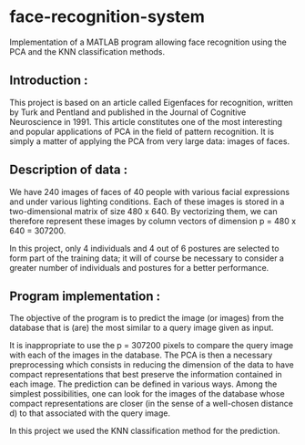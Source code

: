 # face-recognition-system

Implementation of a MATLAB program allowing face recognition using the PCA and the KNN classification methods.

Introduction :
-

This project is based on an article called Eigenfaces for recognition, written by Turk and Pentland and published in the Journal of Cognitive Neuroscience in 1991.
This article constitutes one of the most interesting and popular applications of PCA in the field of pattern recognition. It is simply a matter of applying the PCA from very large data: images of faces. 


Description of data : 
-

We have 240 images of faces of 40 people with various facial expressions and under various lighting conditions. Each of these images is stored in a two-dimensional matrix of size 480 x 640. By vectorizing them, we can therefore represent these images by column vectors of dimension p = 480 x 640 = 307200.

In this project, only 4 individuals and 4 out of 6 postures are selected to form part of the training data; it will of course be necessary to consider a greater number of individuals and postures for a better performance.



Program implementation :
-

The objective of the program is to predict the image (or images) from the database that is (are) the most similar to a query image given as input.

It is inappropriate to use the p = 307200 pixels to compare the query image with each of the images in the database. The PCA is then a necessary preprocessing which consists in reducing the dimension of the data to have compact representations that best preserve the information contained in each image.
The prediction can be defined in various ways. Among the simplest possibilities, one can look for the images of the database whose compact representations are closer (in the sense of a well-chosen distance d) to that associated with the query image.

In this project we used the KNN classification method for the prediction.



